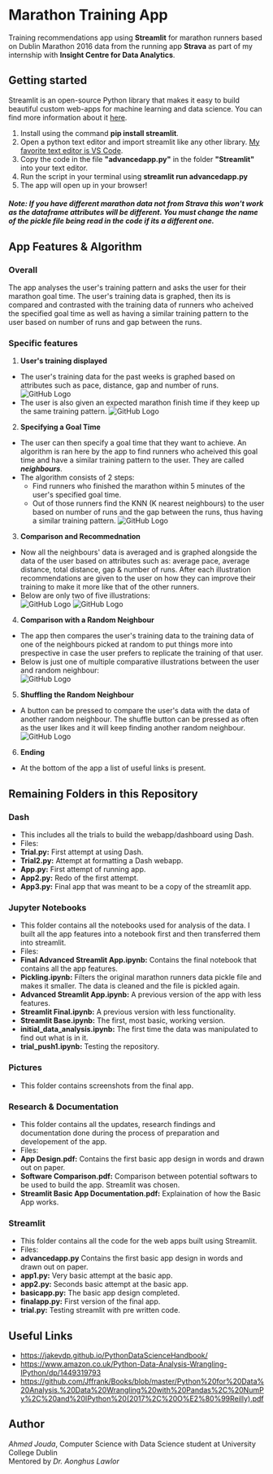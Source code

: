 # Marathon Training App
Training recommendations app using **Streamlit** for marathon runners based on Dublin Marathon 2016 data from the running app **Strava** as part of my internship with **Insight Centre for Data Analytics**.  

## Getting started
Streamlit is an open-source Python library that makes it easy to build beautiful custom web-apps for machine learning and data science. You can find more information about it [here](https://www.streamlit.io/).
1. Install using the command **pip install streamlit**.
2. Open a python text editor and import streamlit like any other library. [My favorite text editor is VS Code](https://code.visualstudio.com/).
3. Copy the code in the file **"advancedapp.py"** in the folder **"Streamlit"** into your text editor. 
4. Run the script in your terminal using **streamlit run advancedapp.py**
5. The app will open up in your browser!

##### Note: If you have different marathon data not from Strava this won't work as the dataframe attributes will be different. You must change the name of the pickle file being read in the code if its a different one.

## App Features & Algorithm
### Overall
The app analyses the user's training pattern and asks the user for their marathon goal time. The user's training data is graphed, then its is compared and contrasted with the training data of runners who acheived the specified goal time as well as having a similar training pattern to the user based on number of runs and gap between the runs.

### Specific features
1. **User's training displayed**  
* The user's training data for the past weeks is graphed based on attributes such as pace, distance, gap and number of runs.
![GitHub Logo](Pictures/Capture1.JPG)  
* The user is also given an expected marathon finish time if they keep up the same training pattern.
![GitHub Logo](Pictures/Capture2.JPG)  

2. **Specifying a Goal Time**  
* The user can then specify a goal time that they want to achieve. An algorithm is ran here by the app to find runners who acheived this goal time and have a similar training pattern to the user. They are called ***neighbours***.  
* The algorithm consists of 2 steps:  
  * Find runners who finished the marathon within 5 minutes of the user's specified goal time.
  * Out of those runners find the KNN (K nearest neighbours) to the user based on number of runs and the gap between the runs, thus having a similar training pattern.
![GitHub Logo](Pictures/Capture3.JPG)  

3. **Comparison and Recommednation**  
* Now all the neighbours' data is averaged and is graphed alongside the data of the user based on attributes such as: average pace, average distance, total distance, gap & number of runs. After each illustration recommendations are given to the user on how they can improve their training to make it more like that of the other runners.  
* Below are only two of five illustrations:  
![GitHub Logo](Pictures/Capture4.JPG)
![GitHub Logo](Pictures/Capture7.JPG)  

4. **Comparison with a Random Neighbour**  
* The app then compares the user's training data to the training data of one of the neighbours picked at random to put things more into prespective in case the user prefers to replicate the training of that user.   
* Below is just one of multiple comparative illustrations between the user and random neighbour:  
![GitHub Logo](Pictures/Capture9.JPG)  

5. **Shuffling the Random Neighbour**
* A button can be pressed to compare the user's data with the data of another random neighbour. The shuffle button can be pressed as often as the user likes and it will keep finding another random neighbour.  
![GitHub Logo](Pictures/Capture12.JPG)

6. **Ending**
* At the bottom of the app a list of useful links is present.  

## Remaining Folders in this Repository
### Dash  
* This includes all the trials to build the webapp/dashboard using Dash.  
* Files:  
 * **Trial.py:** First attempt at using Dash.
 * **Trial2.py:** Attempt at formatting a Dash webapp.
 * **App.py:** First attempt of running app.
 * **App2.py:** Redo of the first attempt.
 * **App3.py:** Final app that was meant to be a copy of the streamlit app.  
 
### Jupyter Notebooks  
* This folder contains all the notebooks used for analysis of the data. I built all the app features into a notebook first and then transferred them into streamlit.  
* Files:  
 * **Final Advanced Streamlit App.ipynb:** Contains the final notebook that contains all the app features.
 * **Pickling.ipynb:** Filters the original marathon runners data pickle file and makes it smaller. The data is cleaned and the file is pickled again.
 * **Advanced Streamlit App.ipynb:** A previous version of the app with less features.
 * **Streamlit Final.ipynb:** A previous version with less functionality.
 * **Streamlit Base.ipynb:** The first, most basic, working version.
 * **initial_data_analysis.ipynb:** The first time the data was manipulated to find out what is in it.
 * **trial_push1.ipynb:** Testing the repository.  
 
### Pictures  
* This folder contains screenshots from the final app.

### Research & Documentation  
* This folder contains all the updates, research findings and documentation done during the process of preparation and developement of the app.  
* Files:  
 * **App Design.pdf:** Contains the first basic app design in words and drawn out on paper.
 * **Software Comparison.pdf:** Comparison between potential softwars to be used to build the app. Streamlit was chosen.
 * **Streamlit Basic App Documentation.pdf:** Explaination of how the Basic App works.  
 
 ### Streamlit  
* This folder contains all the code for the web apps built using Streamlit.  
* Files:  
 * **advancedapp.py** Contains the first basic app design in words and drawn out on paper.
 * **app1.py:** Very basic attempt at the basic app.
 * **app2.py:** Seconds basic attempt at the basic app.
 * **basicapp.py:** The basic app design completed.
 * **finalapp.py:** First version of the final app.
 * **trial.py:** Testing streamlit with pre written code.  


## Useful Links  
* https://jakevdp.github.io/PythonDataScienceHandbook/
* https://www.amazon.co.uk/Python-Data-Analysis-Wrangling-IPython/dp/1449319793 
* https://github.com/Jffrank/Books/blob/master/Python%20for%20Data%20Analysis.%20Data%20Wrangling%20with%20Pandas%2C%20NumPy%2C%20and%20IPython%20(2017%2C%20O%E2%80%99Reilly).pdf

## Author
*Ahmed Jouda*, Computer Science with Data Science student at University College Dublin  
Mentored by *Dr. Aonghus Lawlor*
